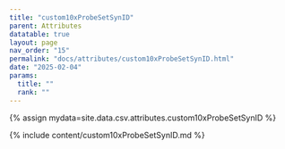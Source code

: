 ```yaml
---
title: "custom10xProbeSetSynID"
parent: Attributes
datatable: true
layout: page
nav_order: "15"
permalink: "docs/attributes/custom10xProbeSetSynID.html"
date: "2025-02-04"
params:
  title: ""
  rank: ""
---
```

{% assign mydata=site.data.csv.attributes.custom10xProbeSetSynID %} 

{% include content/custom10xProbeSetSynID.md %}
